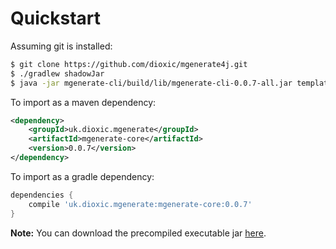 # Quickstart

Assuming git is installed:

```bash
$ git clone https://github.com/dioxic/mgenerate4j.git
$ ./gradlew shadowJar
$ java -jar mgenerate-cli/build/lib/mgenerate-cli-0.0.7-all.jar template.json
```

To import as a maven dependency:

```xml
<dependency>
    <groupId>uk.dioxic.mgenerate</groupId>
    <artifactId>mgenerate-core</artifactId>
    <version>0.0.7</version>
</dependency>
```

To import as a gradle dependency:
```groovy
dependencies {
    compile 'uk.dioxic.mgenerate:mgenerate-core:0.0.7'
}
```

**Note:** You can download the precompiled executable jar [here](https://github.com/dioxic/mgenerate4j/releases/download/v0.0.7/mgenerate.jar).